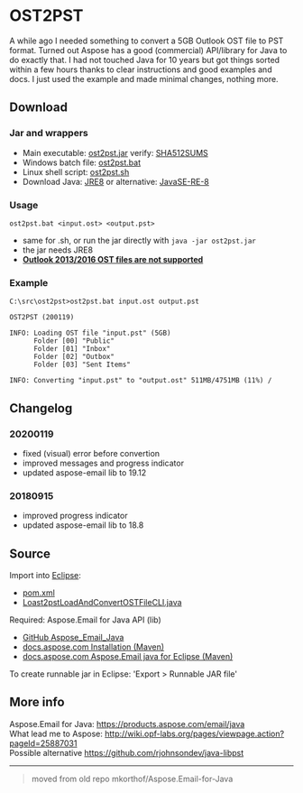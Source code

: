 # OST2PST

A while ago I needed something to convert a 5GB Outlook OST file to PST format. Turned out Aspose has a good (commercial) API/library for Java to do exactly that. I had not touched Java for 10 years but got things sorted within a few hours thanks to clear instructions and good examples and docs. I just used the example and made minimal changes, nothing more.

## Download

### Jar and wrappers

* Main executable: [ost2pst.jar](ost2pst.jar) verify: [SHA512SUMS](SHA512SUMS)
* Windows batch file: [ost2pst.bat](ost2pst.bat)
* Linux shell script: [ost2pst.sh](ost2pst.sh)
* Download Java: [JRE8](https://java.com/en/download/manual.jsp) or alternative: [JavaSE-RE-8](http://www.oracle.com/technetwork/java/javase/downloads/jre8-downloads-2133155.html)

### Usage

`ost2pst.bat <input.ost> <output.pst>`

* same for .sh, or run the jar directly with `java -jar ost2pst.jar`
* the jar needs JRE8
* [**Outlook 2013/2016 OST files are not supported**](https://docs.aspose.com/display/emailjava/Read+and+Convert+Outlook+OST+File#ReadandConvertOutlookOSTFile-ConvertingOSTtoPST)

### Example

``` batch
C:\src\ost2pst>ost2pst.bat input.ost output.pst

OST2PST (200119)

INFO: Loading OST file "input.pst" (5GB)
      Folder [00] "Public"
      Folder [01] "Inbox"
      Folder [02] "Outbox"
      Folder [03] "Sent Items"

INFO: Converting "input.pst" to "output.ost" 511MB/4751MB (11%) /
```

## Changelog

### 20200119

* fixed (visual) error before convertion
* improved messages and progress indicator
* updated aspose-email lib to 19.12  

### 20180915

* improved progress indicator
* updated aspose-email lib to 18.8

## Source

Import into [Eclipse](https://www.eclipse.org):

* [pom.xml](pom.xml)
* [Loast2pstLoadAndConvertOSTFileCLI.java](src/main/java/com/ost2pst/LoadAndConvertOSTFileCLI.java)

Required: Aspose.Email for Java API (lib)

* [GitHub Aspose_Email_Java](https://github.com/aspose-email/Aspose_Email_Java)
* [docs.aspose.com Installation (Maven)](https://docs.aspose.com/display/emailjava/Installation)
* [docs.aspose.com Aspose.Email java for Eclipse  (Maven)](https://docs.aspose.com/display/emailjava/Aspose.Email+Java+for+Eclipse+-+Maven)
  
To create runnable jar in Eclipse: 'Export > Runnable JAR file'
  
## More info

Aspose.Email for Java: https://products.aspose.com/email/java  
What lead me to Aspose: http://wiki.opf-labs.org/pages/viewpage.action?pageId=25887031  
Possible alternative https://github.com/rjohnsondev/java-libpst  

---
> moved from old repo mkorthof/Aspose.Email-for-Java
